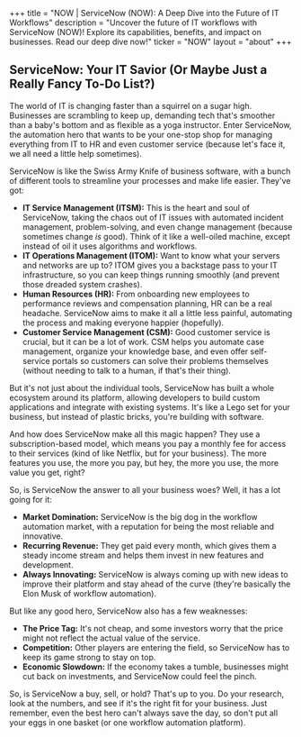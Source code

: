 +++
title = "NOW |  ServiceNow (NOW): A Deep Dive into the Future of IT Workflows"
description = "Uncover the future of IT workflows with ServiceNow (NOW)! Explore its capabilities, benefits, and impact on businesses. Read our deep dive now!"
ticker = "NOW"
layout = "about"
+++

        


## ServiceNow: Your IT Savior (Or Maybe Just a Really Fancy To-Do List?)

The world of IT is changing faster than a squirrel on a sugar high.  Businesses are scrambling to keep up, demanding tech that's smoother than a baby's bottom and as flexible as a yoga instructor. Enter ServiceNow, the automation hero that wants to be your one-stop shop for managing everything from IT to HR and even customer service (because let's face it, we all need a little help sometimes).

ServiceNow is like the Swiss Army Knife of business software, with a bunch of different tools to streamline your processes and make life easier.  They've got:

* **IT Service Management (ITSM):** This is the heart and soul of ServiceNow, taking the chaos out of IT issues with automated incident management, problem-solving, and even change management (because sometimes change *is* good).  Think of it like a well-oiled machine, except instead of oil it uses algorithms and workflows.
* **IT Operations Management (ITOM):**  Want to know what your servers and networks are up to? ITOM gives you a backstage pass to your IT infrastructure, so you can keep things running smoothly (and prevent those dreaded system crashes).
* **Human Resources (HR):**  From onboarding new employees to performance reviews and compensation planning, HR can be a real headache. ServiceNow aims to make it all a little less painful, automating the process and making everyone happier (hopefully).
* **Customer Service Management (CSM):**  Good customer service is crucial, but it can be a lot of work.  CSM helps you automate case management, organize your knowledge base, and even offer self-service portals so customers can solve their problems themselves (without needing to talk to a human, if that's their thing).

But it's not just about the individual tools, ServiceNow has built a whole ecosystem around its platform, allowing developers to build custom applications and integrate with existing systems. It's like a Lego set for your business, but instead of plastic bricks, you're building with software. 

And how does ServiceNow make all this magic happen? They use a subscription-based model, which means you pay a monthly fee for access to their services (kind of like Netflix, but for your business).  The more features you use, the more you pay, but hey, the more you use, the more value you get, right?

So, is ServiceNow the answer to all your business woes? Well, it has a lot going for it:

* **Market Domination:** ServiceNow is the big dog in the workflow automation market, with a reputation for being the most reliable and innovative.
* **Recurring Revenue:**  They get paid every month, which gives them a steady income stream and helps them invest in new features and development.
* **Always Innovating:** ServiceNow is always coming up with new ideas to improve their platform and stay ahead of the curve (they're basically the Elon Musk of workflow automation).

But like any good hero, ServiceNow also has a few weaknesses:

* **The Price Tag:**  It's not cheap, and some investors worry that the price might not reflect the actual value of the service.
* **Competition:**  Other players are entering the field, so ServiceNow has to keep its game strong to stay on top.
* **Economic Slowdown:**  If the economy takes a tumble, businesses might cut back on investments, and ServiceNow could feel the pinch.

So, is ServiceNow a buy, sell, or hold? That's up to you.  Do your research, look at the numbers, and see if it's the right fit for your business. Just remember, even the best hero can't always save the day, so don't put all your eggs in one basket (or one workflow automation platform). 

        